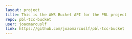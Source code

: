 ```yaml
---
layout: project
title: This is the AWS Bucket API for the PBL project
repo: pbl-tcc-bucket
user: joaomarcuslf
link: https://github.com/joaomarcuslf/pbl-tcc-bucket
---
```

